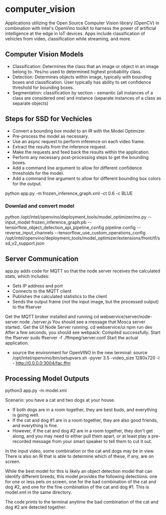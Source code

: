 # computer_vision

Applications utilizing the Open Source Computer Vision library (OpenCV) in combination with Intel's OpenVino toolkit to harness the power of artificial intelligence at the edge in IoT devices.  Apps include classification of vehicles from video, classification while streaming, and more.  

## Computer Vision Models

* Classification: Determines the class that an image or object in an image belong to.  Yes/no used to determined highest probability class.
* Detection: Determines objects within image, typically with bounding boxes and classification. User typically has ability to set confidence threshold for bounding boxes.
* Segmentation: classification by section - semantic (all instances of a class are considered one) and instance (separate instances of a class as separate objects)


## Steps for SSD for Vechicles

* Convert a bounding box model to an IR with the Model Optimizer.
* Pre-process the model as necessary.
* Use an async request to perform inference on each video frame.
* Extract the results from the inference request.
* Make the requests and feed back the results within the application.
* Perform any necessary post-processing steps to get the bounding boxes.
* Add a command line argument to allow for different confidence thresholds for the model.
* Add a command line argument to allow for different bounding box colors for the output.

python app.py -m frozen_inference_graph.xml -ct 0.6 -c BLUE

### Downlad and convert model

python /opt/intel/openvino/deployment_tools/model_optimizer/mo.py --input_model frozen_inference_graph.pb --tensorflow_object_detection_api_pipeline_config pipeline.config --reverse_input_channels --tensorflow_use_custom_operations_config /opt/intel/openvino/deployment_tools/model_optimizer/extensions/front/tf/ssd_v2_support.json

## Server Communication

app.py adds code for MQTT so that the node server receives the calculated stats, which includes: 
* Sets IP address and port
* Connects to the MQTT client
* Publishes the calculated statistics to the client
* Sends the output frame (not the input image, but the processed output) to the ffserver

Get the MQTT broker installed and running
cd webservice/server/node-server
node ./server.js
You should see a message that Mosca server started..
Get the UI Node Server running.
cd webservice/ui
npm run dev
After a few seconds, you should see webpack: Compiled successfully.
Start the ffserver
sudo ffserver -f ./ffmpeg/server.conf
Start the actual application.
* source the environment for OpenVINO in the new terminal:
source /opt/intel/openvino/bin/setupvars.sh -pyver 3.5
-video_size 1280x720
-i - http://0.0.0.0:3004/fac.ffm


## Processing Model Outputs

python3 app.py -m model.xml

Scenario: you have a cat and two dogs at your house.

* If both dogs are in a room together, they are best buds, and everything is going well.
* If the cat and dog #1 are in a room together, they are also good friends, and everything is fine.
* However, if the cat and dog #2 are in a room together, they don't get along, and you may need to either pull them apart, or at least play a pre-recorded message from your smart speaker to tell them to cut it out.

In the input video, some combination or the cat and dogs may be in view. There is also an IR that is able to determine which of these, if any, are on screen.

While the best model for this is likely an object detection model that can identify different breeds, this model provides the following detections: one for one or less pets on screen, one for the bad combination of the cat and dog #2, and one for the fine combination of the cat and dog #1. This is model.xml in the same directory.

The code prints to the terminal anytime the bad combination of the cat and dog #2 are detected together.

